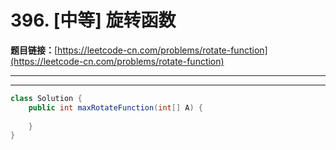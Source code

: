 # 396. [中等] 旋转函数

**题目链接：**[https://leetcode-cn.com/problems/rotate-function](https://leetcode-cn.com/problems/rotate-function)

---

<Cards card="leetcode_396_rotate-function"></Cards>

---

```java
class Solution {
    public int maxRotateFunction(int[] A) {
        
    }
}
```